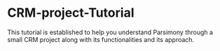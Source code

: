 CRM-project-Tutorial
====================

This tutorial is established to help you understand Parsimony through a small CRM project along with its functionalities and its approach.
